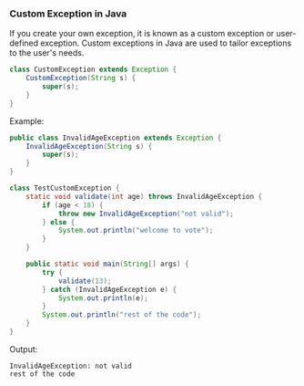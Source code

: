 ### Custom Exception in Java

If you create your own exception, it is known as a custom exception or user-defined exception. Custom exceptions in Java are used to tailor exceptions to the user's needs.
```java
class CustomException extends Exception {
    CustomException(String s) {
        super(s);
    }
}
```

Example:
```java
public class InvalidAgeException extends Exception {
    InvalidAgeException(String s) {
        super(s);
    }
}

class TestCustomException {
    static void validate(int age) throws InvalidAgeException {
        if (age < 18) {
            throw new InvalidAgeException("not valid");
        } else {
            System.out.println("welcome to vote");
        }
    }

    public static void main(String[] args) {
        try {
            validate(13);
        } catch (InvalidAgeException e) {
            System.out.println(e);
        }
        System.out.println("rest of the code");
    }
}
```
Output:
```
InvalidAgeException: not valid
rest of the code
```